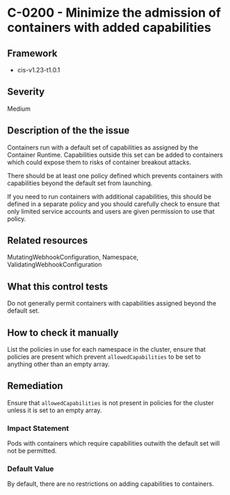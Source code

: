 # C-0200 - Minimize the admission of containers with added capabilities

## Framework
* cis-v1.23-t1.0.1
 
## Severity
Medium

## Description of the the issue
Containers run with a default set of capabilities as assigned by the Container Runtime. Capabilities outside this set can be added to containers which could expose them to risks of container breakout attacks.

 There should be at least one policy defined which prevents containers with capabilities beyond the default set from launching.

 If you need to run containers with additional capabilities, this should be defined in a separate policy and you should carefully check to ensure that only limited service accounts and users are given permission to use that policy.
 
## Related resources
MutatingWebhookConfiguration, Namespace, ValidatingWebhookConfiguration
 
## What this control tests 
Do not generally permit containers with capabilities assigned beyond the default set.
 
## How to check it manually 
List the policies in use for each namespace in the cluster, ensure that policies are present which prevent `allowedCapabilities` to be set to anything other than an empty array.
 
## Remediation
Ensure that `allowedCapabilities` is not present in policies for the cluster unless it is set to an empty array.
 
### Impact Statement
Pods with containers which require capabilities outwith the default set will not be permitted.
 
### Default Value
By default, there are no restrictions on adding capabilities to containers.
 
